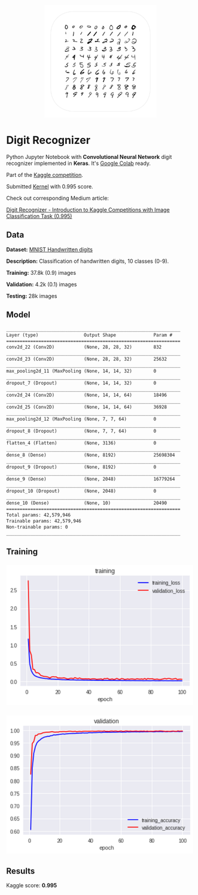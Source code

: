 <h3 align="center">
  <img src="assets/digit_recognizer_icon_web.png" width="300">
</h3>

# Digit Recognizer

Python Jupyter Notebook with **Convolutional Neural Network** digit recognizer implemented in **Keras**. It's [Google Colab](https://colab.research.google.com/) ready.

Part of the [Kaggle competition](https://www.kaggle.com/c/digit-recognizer). 

Submitted [Kernel](https://www.kaggle.com/greg115/digit-recognizer-keras-cnn-0-995) with 0.995 score.

Check out corresponding Medium article:

[Digit Recognizer - Introduction to Kaggle Competitions with Image Classification Task (0.995)](https://towardsdatascience.com/digit-recognizer-introduction-to-kaggle-competitions-with-image-classification-task-0-995-268fa2b90e13)

## Data

**Dataset:** [MNIST Handwritten digits](https://www.kaggle.com/c/digit-recognizer/data)

**Description:** Classification of handwritten digits, 10 classes (0-9).

**Training:** 37.8k (0.9) images

**Validation:** 4.2k (0.1) images

**Testing:** 28k images

## Model

	_________________________________________________________________
	Layer (type)                 Output Shape              Param #   
	=================================================================
	conv2d_22 (Conv2D)           (None, 28, 28, 32)        832       
	_________________________________________________________________
	conv2d_23 (Conv2D)           (None, 28, 28, 32)        25632     
	_________________________________________________________________
	max_pooling2d_11 (MaxPooling (None, 14, 14, 32)        0         
	_________________________________________________________________
	dropout_7 (Dropout)          (None, 14, 14, 32)        0         
	_________________________________________________________________
	conv2d_24 (Conv2D)           (None, 14, 14, 64)        18496     
	_________________________________________________________________
	conv2d_25 (Conv2D)           (None, 14, 14, 64)        36928     
	_________________________________________________________________
	max_pooling2d_12 (MaxPooling (None, 7, 7, 64)          0         
	_________________________________________________________________
	dropout_8 (Dropout)          (None, 7, 7, 64)          0         
	_________________________________________________________________
	flatten_4 (Flatten)          (None, 3136)              0         
	_________________________________________________________________
	dense_8 (Dense)              (None, 8192)              25698304  
	_________________________________________________________________
	dropout_9 (Dropout)          (None, 8192)              0         
	_________________________________________________________________
	dense_9 (Dense)              (None, 2048)              16779264  
	_________________________________________________________________
	dropout_10 (Dropout)         (None, 2048)              0         
	_________________________________________________________________
	dense_10 (Dense)             (None, 10)                20490     
	=================================================================
	Total params: 42,579,946
	Trainable params: 42,579,946
	Non-trainable params: 0
	_________________________________________________________________

## Training

<h3>
  <img src="assets/training.png" width="500">
</h3>

<h3>
  <img src="assets/validation.png" width="500">
</h3>

## Results

Kaggle score: **0.995**


